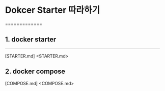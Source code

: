 # Dokcer Starter 따라하기
=============

## 1. docker starter 
-------------
[STARTER.md]
<STARTER.md>

## 2. docker compose
[COMPOSE.md]
<COMPOSE.md>
